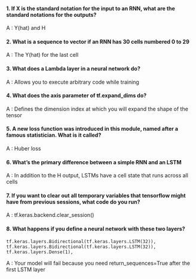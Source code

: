 #### 1. If X is the standard notation for the input to an RNN, what are the standard notations for the outputs?

A : Y(hat) and H

#### 2. What is a sequence to vector if an RNN has 30 cells numbered 0 to 29

A : The Y(hat) for the last cell

#### 3. What does a Lambda layer in a neural network do?

A : Allows you to execute arbitrary code while training

#### 4. What does the axis parameter of tf.expand_dims do?

A : Defines the dimension index at which you will expand the shape of the tensor

#### 5. A new loss function was introduced in this module, named after a famous statistician. What is it called?

A : Huber loss

#### 6. What’s the primary difference between a simple RNN and an LSTM

A : In addition to the H output, LSTMs have a cell state that runs across all cells

#### 7. If you want to clear out all temporary variables that tensorflow might have from previous sessions, what code do you run?

A : tf.keras.backend.clear_session()

#### 8. What happens if you define a neural network with these two layers?

    tf.keras.layers.Bidirectional(tf.keras.layers.LSTM(32)),
    tf.keras.layers.Bidirectional(tf.keras.layers.LSTM(32)),
    tf.keras.layers.Dense(1),

A : Your model will fail because you need return_sequences=True after the first LSTM layer
